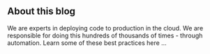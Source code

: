 ## About this blog
We are experts in deploying code to production in the cloud. We are responsible  for doing this hundreds of thousands of times - through automation. Learn some of these best practices  here ...